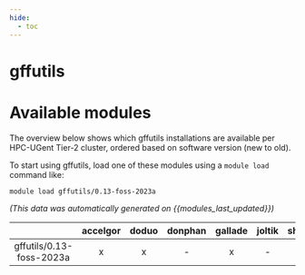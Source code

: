 ```yaml
---
hide:
  - toc
---
```


gffutils
========

# Available modules


The overview below shows which gffutils installations are available per HPC-UGent Tier-2 cluster, ordered based on software version (new to old).

To start using gffutils, load one of these modules using a `module load` command like:

```shell
module load gffutils/0.13-foss-2023a
```

*(This data was automatically generated on {{modules_last_updated}})*  

| |accelgor|doduo|donphan|gallade|joltik|shinx|
| :---: | :---: | :---: | :---: | :---: | :---: | :---: |
|gffutils/0.13-foss-2023a|x|x|-|x|-|x|
